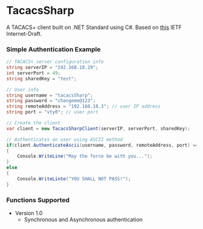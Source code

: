 # TacacsSharp
A TACACS+ client built on .NET Standard using C#. Based on [this](https://tools.ietf.org/html/draft-ietf-opsawg-tacacs-11) IETF Internet-Draft.

### Simple Authentication Example

```C#
// TACACS+ server configuration info
string serverIP = "192.168.18.19";
int serverPort = 49;
string sharedKey = "test";

// User info
string username = "tacacsSharp";
string password = "changeme@123";
string remoteAddress = "192.168.18.3"; // user IP address
string port = "vty0"; // user port

// Create the client
var client = new TacacsSharpClient(serverIP, serverPort, sharedKey);

// Authenticates an user using ASCII method
if(client.AuthenticateAscii(username, password, remoteAddress, port) == AuthenticationStatus.PASS)
{
    Console.WriteLine("May the force be with you...");
}
else
{
    Console.WriteLinte("YOU SHALL NOT PASS!");
}
```

### Functions Supported
- Version 1.0
  - Synchronous and Asynchronous authentication
